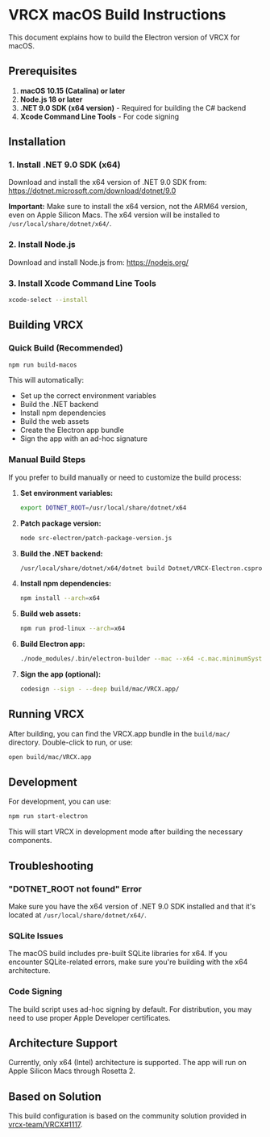 # VRCX macOS Build Instructions

This document explains how to build the Electron version of VRCX for macOS.

## Prerequisites

1. **macOS 10.15 (Catalina) or later**
2. **Node.js 18 or later**
3. **.NET 9.0 SDK (x64 version)** - Required for building the C# backend
4. **Xcode Command Line Tools** - For code signing

## Installation

### 1. Install .NET 9.0 SDK (x64)

Download and install the x64 version of .NET 9.0 SDK from:
https://dotnet.microsoft.com/download/dotnet/9.0

**Important:** Make sure to install the x64 version, not the ARM64 version, even on Apple Silicon Macs. The x64 version will be installed to `/usr/local/share/dotnet/x64/`.

### 2. Install Node.js

Download and install Node.js from:
https://nodejs.org/

### 3. Install Xcode Command Line Tools

```bash
xcode-select --install
```

## Building VRCX

### Quick Build (Recommended)

```bash
npm run build-macos
```

This will automatically:
- Set up the correct environment variables
- Build the .NET backend
- Install npm dependencies
- Build the web assets
- Create the Electron app bundle
- Sign the app with an ad-hoc signature

### Manual Build Steps

If you prefer to build manually or need to customize the build process:

1. **Set environment variables:**
   ```bash
   export DOTNET_ROOT=/usr/local/share/dotnet/x64
   ```

2. **Patch package version:**
   ```bash
   node src-electron/patch-package-version.js
   ```

3. **Build the .NET backend:**
   ```bash
   /usr/local/share/dotnet/x64/dotnet build Dotnet/VRCX-Electron.csproj -c Release -a x64 -v detailed
   ```

4. **Install npm dependencies:**
   ```bash
   npm install --arch=x64
   ```

5. **Build web assets:**
   ```bash
   npm run prod-linux --arch=x64
   ```

6. **Build Electron app:**
   ```bash
   ./node_modules/.bin/electron-builder --mac --x64 -c.mac.minimumSystemVersion=10.15.0 -c.mac.target=dir -c.mac.identity=null -c.mac.category=public.app-category.utilities
   ```

7. **Sign the app (optional):**
   ```bash
   codesign --sign - --deep build/mac/VRCX.app/
   ```

## Running VRCX

After building, you can find the VRCX.app bundle in the `build/mac/` directory. Double-click to run, or use:

```bash
open build/mac/VRCX.app
```

## Development

For development, you can use:

```bash
npm run start-electron
```

This will start VRCX in development mode after building the necessary components.

## Troubleshooting

### "DOTNET_ROOT not found" Error

Make sure you have the x64 version of .NET 9.0 SDK installed and that it's located at `/usr/local/share/dotnet/x64/`.

### SQLite Issues

The macOS build includes pre-built SQLite libraries for x64. If you encounter SQLite-related errors, make sure you're building with the x64 architecture.

### Code Signing

The build script uses ad-hoc signing by default. For distribution, you may need to use proper Apple Developer certificates.

## Architecture Support

Currently, only x64 (Intel) architecture is supported. The app will run on Apple Silicon Macs through Rosetta 2.

## Based on Solution

This build configuration is based on the community solution provided in [vrcx-team/VRCX#1117](https://github.com/vrcx-team/VRCX/issues/1117).